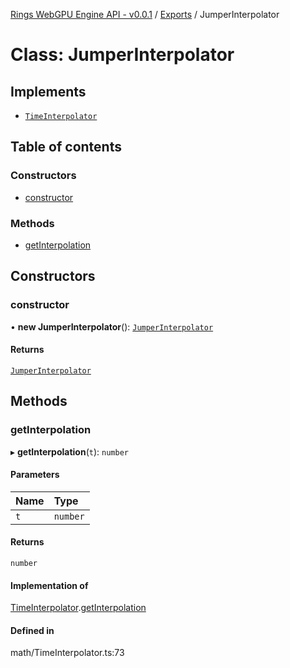 [Rings WebGPU Engine API - v0.0.1](../README.md) / [Exports](../modules.md) / JumperInterpolator

# Class: JumperInterpolator

## Implements

- [`TimeInterpolator`](../interfaces/TimeInterpolator.md)

## Table of contents

### Constructors

- [constructor](JumperInterpolator.md#constructor)

### Methods

- [getInterpolation](JumperInterpolator.md#getinterpolation)

## Constructors

### constructor

• **new JumperInterpolator**(): [`JumperInterpolator`](JumperInterpolator.md)

#### Returns

[`JumperInterpolator`](JumperInterpolator.md)

## Methods

### getInterpolation

▸ **getInterpolation**(`t`): `number`

#### Parameters

| Name | Type |
| :------ | :------ |
| `t` | `number` |

#### Returns

`number`

#### Implementation of

[TimeInterpolator](../interfaces/TimeInterpolator.md).[getInterpolation](../interfaces/TimeInterpolator.md#getinterpolation)

#### Defined in

math/TimeInterpolator.ts:73
